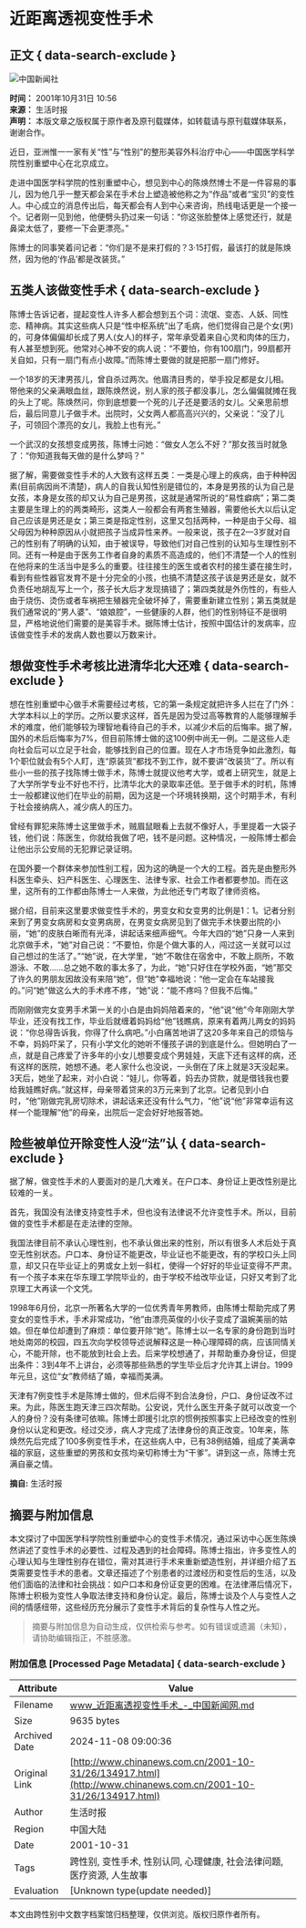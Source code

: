 # 近距离透视变性手术

## 正文 { data-search-exclude }


![中国新闻社](/images/logo2.gif)

**时间：** 2001年10月31日 10:56  
**来源：** 生活时报  
**声明：** 本版文章之版权属于原作者及原刊载媒体，如转载请与原刊载媒体联系，谢谢合作。

近日，亚洲惟一一家有关“性”与“性别”的整形美容外科治疗中心——中国医学科学院性别重塑中心在北京成立。

走进中国医学科学院的性别重塑中心，想见到中心的陈焕然博士不是一件容易的事儿，因为他几乎一整天都会呆在手术台上塑造被他称之为“作品”或者“宝贝”的变性人。中心成立的消息传出后，每天都会有人到中心来咨询，热线电话更是一个接一个。记者刚一见到他，他便劈头扔过来一句话：“你这张脸整体上感觉还行，就是鼻梁太低了，要修一下会更漂亮。”

陈博士的同事笑着问记者：“你们是不是来打假的？3·15打假，最该打的就是陈焕然，因为他的‘作品’都是改装货。”

## 五类人该做变性手术 { data-search-exclude }

陈博士告诉记者，提起变性人许多人都会想到五个词：流氓、变态、人妖、同性恋、精神病。其实这些病人只是“性中枢系统”出了毛病，他们觉得自己是个女(男)的，可身体偏偏却长成了男人(女人)的样子，常年承受着来自心灵和肉体的压力，有人甚至想到死。他常对心神不安的病人说：“不要怕，你有100扇门，99扇都开关自如，只有一扇门有点小故障。”而陈博士要做的就是把那一扇门修好。

一个18岁的天津男孩儿，曾自杀过两次。他眉清目秀的，举手投足都是女儿相。带他来的父亲满眼血丝，跟陈焕然说，别人家的孩子都没事儿，怎么偏偏就摊在我的头上了呢。陈焕然问，你到底想要一个死的儿子还是要活的女儿。父亲思前想后，最后同意儿子做手术。出院时，父女两人都高高兴兴的，父亲说：“没了儿子，可领回个漂亮的女儿，我脸上也有光。”

一个武汉的女孩想变成男孩，陈博士问她：“做女人怎么不好？”那女孩当时就急了：“你知道我每天做的是什么梦吗？”

据了解，需要做变性手术的人大致有这样五类：一类是心理上的疾病，由于种种因素(目前病因尚不清楚)，病人的自我认知性别是错位的，本身是男孩的认为自己是女孩，本身是女孩的却又认为自己是男孩，这就是通常所说的“易性癖病”；第二类主要是生理上的的两类畸形，这类人一般都会有两套生殖器，需要他长大以后认定自己应该是男还是女；第三类是指定性别，这里又包括两种，一种是由于父母、祖父母因为种种原因从小就把孩子当成异性来养。一般来说，孩子在2—3岁就对自己的性别有了明确的认知，由于被误导，导致他们对自己性别的认知与生理性别不同。还有一种是由于医务工作者自身的素质不高造成的，他们不清楚一个人的性别在他将来的生活当中是多么的重要。往往接生的医生或者农村的接生婆在接生时，看到有些性器官发育不是十分完全的小孩，也搞不清楚这孩子该是男还是女，就不负责任地胡乱写上一个，孩子长大后才发现搞错了；第四类就是外伤性的，有些人由于烧伤、烫伤或者车祸把生殖器完全破坏掉了，需要重新建立性别；第五类就是我们通常说的“男人婆”、“娘娘腔”，一些健康的人群，他们的性别特征不是很明显，严格地说他们需要的是美容手术。据陈博士估计，按照中国估计的发病率，应该做变性手术的发病人数也要以万数来计。

## 想做变性手术考核比进清华北大还难 { data-search-exclude }

想在性别重塑中心做手术需要经过考核，它的第一条规定就把许多人拦在了门外：大学本科以上的学历。之所以要求这样，首先是因为受过高等教育的人能够理解手术的难度，他们能够较为理智地看待自己的手术，以减少术后的后悔率。据了解，国外的术后后悔率为7%，但目前陈博士做的这100例中尚无一例。二是这些人走向社会后可以立足于社会，能够找到自己的位置。现在人才市场竞争如此激烈，每1个职位就会有5个人盯，连“原装货”都找不到工作，就不要讲“改装货”了。所以有些小一些的孩子找陈博士做手术，陈博士就提议他考大学，或者上研究生，就是上了大学所学专业不好也不行，比清华北大的录取率还低。至于做手术的时机，陈博士一般都建议他们在毕业的前期，因为这是一个环境转换期，这个时期手术，有利于社会接纳病人，减少病人的压力。

曾经有罪犯来陈博士这里做手术，贼眉鼠眼看上去就不像好人，手里提着一大袋子钱，他们说：陈医生，你就给我做了吧，钱不是问题。这种情况，一般陈博士都会让他出示公安局的无犯罪记录证明。

在国外要一个群体来参加性别工程，因为这的确是一个大的工程。首先是由整形外科医生牵头、妇产科医生、心理医生、法律专家、社会工作者都要参加。而在这里，这所有的工作都由陈博士一人来做，为此他还专门考取了律师资格。

据介绍，目前来这里要求做变性手术的，男变女和女变男的比例是1：1。记者分别来到了男变女病房和女变男病房，在男变女病房见到了做完手术快要出院的小丽，“她”的皮肤白晰而有光泽，讲起话来细声细气。今年大四的“她”只身一人来到北京做手术，“她”对自己说：“不要怕，你是个做大事的人，闯过这一关就可以过自己想过的生活了。”“她”说，在大学里，“她”不敢住在宿舍中，不敢上厕所，不敢游泳、不敢……总之她不敢的事太多了，为此，“她”只好住在学校外面，“她”那交了许久的男朋友因故没有来陪“她”，但“她”幸福地说：“他一定会在车站接我的。”问“她”做这么大的手术疼不疼，“她”说：“能不疼吗？但我不后悔。”

而刚刚做完女变男手术第一关的小白是由妈妈陪着来的，“他”说“他”今年刚刚大学毕业，还没有找工作，毕业后就缠着妈妈给“他”钱瞧病，原来有着两儿两女的妈妈说：“你总得告诉我，你得了什么病吧。”小白痛苦地讲了这20多年来自己的烦恼与不幸，妈妈吓呆了，只有小学文化的她听不懂孩子讲的到底是什么。但她明白了一点，就是自己疼爱了许多年的小女儿想要变成个男娃娃，天底下还有这样的病，还有这样的医院，她想不通。老人家什么也没说，一头倒在了床上就是3天没起来。3天后，她坐了起来，对小白说：“娃儿，你等着，妈去办贷款，就是借钱我也要给我娃瞧好病。”就这样，母亲带着贷来的3万元来到了北京。记者见到小白时，“他”刚做完乳房切除术，讲起话来还没有什么气力，“他”说“他”非常幸运有这样一个能理解“他”的母亲，出院后一定会好好地报答她。

## 险些被单位开除变性人没“法”认 { data-search-exclude }

据了解，做变性手术的人要面对的是几大难关。在户口本、身份证上更改性别是比较难的一关。

首先，我国没有法律支持变性手术，但也没有法律说不允许变性手术。所以，目前做的变性手术都是在走法律的空隙。

我国法律目前不承认心理性别，也不承认做出来的性别，所以有很多人术后处于真空无性别状态。户口本、身份证不能更改，毕业证也不能更改，有的学校口头上同意，却又只在毕业证上的男或女上划一斜杠，使得一个好好的毕业证变得不严肃。有一个孩子本来在华东理工学院毕业的，由于学校不给改毕业证，只好又考到了北京理工大再读一个文凭。

1998年6月份，北京一所著名大学的一位优秀青年男教师，由陈博士帮助完成了男变女的变性手术，手术非常成功，“他”由漂亮英俊的小伙子变成了温婉美丽的姑娘。但在单位却遭到了麻烦：单位要开除“她”。陈博士以一名专家的身份跑到当时地处南郊的校园，四五次向学校领导述说解释这是一种心理障碍的病，应该同情关心，不能开除，也不能放到社会上去。后来学校想通了，并帮助重办身份证，但提出条件：3到4年不上讲台，必须等那些熟悉的学生毕业后才允许其上讲台。1999年元旦，这位“女”教师结了婚，幸福而美满。

天津有7例变性手术是陈博士做的，但术后得不到合法身份，户口、身份证改不过来。为此，陈医生跑天津三四次帮助。公安说，凭什么医生开条子就可以改变一个人的身份？没有条律可依嘛。陈博士即援引北京的惯例按照事实上已经改变的性别身份以认定和更改。经过交涉，病人才完成了法律身份的真正改变。10年来，陈焕然先后完成了100多例变性手术，在这些病人中，已有38例结婚，组成了美满幸福的家庭，这些重塑的男孩和女孩均亲切称博士为“干爹”。讲到这一点，陈博士充满自豪之情。

**摘自:** 生活时报
<!-- tcd_original_link http://www.chinanews.com.cn/2001-10-31/26/134917.html -->
## 摘要与附加信息

<!-- tcd_abstract -->
本文探讨了中国医学科学院性别重塑中心的变性手术情况，通过采访中心医生陈焕然讲述了变性手术的必要性、过程及遇到的社会障碍。陈博士指出，许多变性人的心理认知与生理性别存在错位，需对其进行手术来重新塑造性别，并详细介绍了五类需要变性手术的患者。文章还描述了个别患者的过渡经历和变性后的生活，以及他们面临的法律和社会挑战：如户口本和身份证变更的困难。在法律滞后情况下，陈博士积极为变性人争取法律支持和身份认定。最后，陈博士谈及个人与变性人之间的情感纽带，这些经历充分展示了变性手术背后的复杂性与人性之光。
<!-- tcd_abstract_end -->

> 摘要与附加信息为自动生成，仅供检索与参考。如有错误或遗漏（未知），请协助编辑指正，不胜感激。

### 附加信息 [Processed Page Metadata] { data-search-exclude }

| Attribute       | Value                                  |
|-----------------|----------------------------------------|
| Filename        | www_近距离透视变性手术_-_中国新闻网.md                             |
| Size            | 9635 bytes                           |
| Archived Date   | 2024-11-08 09:00:36                             |
| Original Link   | [http://www.chinanews.com.cn/2001-10-31/26/134917.html](http://www.chinanews.com.cn/2001-10-31/26/134917.html)                       |
| Author          | 生活时报                               |
| Region          | 中国大陆                               |
| Date            | 2001-10-31                                 |
| Tags            | 跨性别, 变性手术, 性别认同, 心理健康, 社会法律问题, 医疗资源, 人生故事                                 |
| Evaluation            | [Unknown type(update needed)]                                 |
<!-- tcd_table_end -->

本文由跨性别中文数字档案馆归档整理，仅供浏览。版权归原作者所有。
